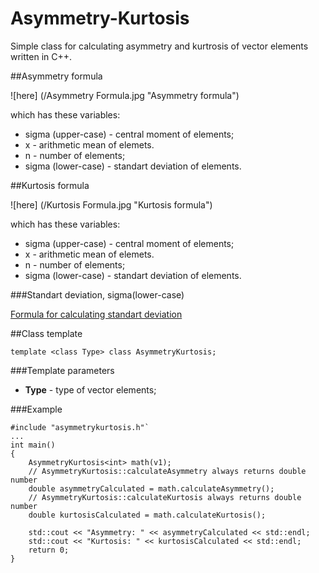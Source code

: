 # Asymmetry-Kurtosis
Simple class for calculating asymmetry and kurtrosis of vector elements written in C++.

##Asymmetry formula

![here] (/Asymmetry Formula.jpg "Asymmetry formula")

which has these variables:
* sigma (upper-case) - central moment of elements;
* x - arithmetic mean of elemets.
* n - number of elements;
* sigma (lower-case) - standart deviation of elements.

##Kurtosis formula

![here] (/Kurtosis Formula.jpg "Kurtosis formula")

which has these variables:
* sigma (upper-case) - central moment of elements;
* x - arithmetic mean of elemets.
* n - number of elements;
* sigma (lower-case) - standart deviation of elements.

###Standart deviation, sigma(lower-case)

[Formula for calculating standart deviation](https://github.com/tkacz-/Asymmetry-Kurtosis/blob/master/Standart%20Deviation.jpg "Standart deviation")

##Class template

`template <class Type> class AsymmetryKurtosis;`

###Template parameters
* **Type** - type of vector elements;

###Example
```
#include "asymmetrykurtosis.h"`
...
int main()
{
    AsymmetryKurtosis<int> math(v1);
    // AsymmetryKurtosis::calculateAsymmetry always returns double number
    double asymmetryCalculated = math.calculateAsymmetry();
    // AsymmetryKurtosis::calculateKurtosis always returns double number
    double kurtosisCalculated = math.calculateKurtosis();

    std::cout << "Asymmetry: " << asymmetryCalculated << std::endl;
    std::cout << "Kurtosis: " << kurtosisCalculated << std::endl;
    return 0;
}
```
